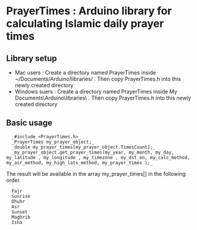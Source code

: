 # PrayerTimes : Arduino  library for calculating Islamic daily prayer times

## Library setup

* Mac users :  Create a directory named PrayerTimes inside ~/Documents/Arduino/libraries/ . Then copy PrayerTimes.h into this newly created directory
* Windows suers : Create a directory named PrayerTimes inside My Documents\Arduino\libraries\ . Then copy PrayerTimes.h into this newly created directory

## Basic usage

      _#include <PrayerTimes.h>_
      _PrayerTimes my_prayer_object;_
      _double my_prayer_times[my_prayer_object.TimesCount];_
      _my_prayer_object.get_prayer_times(my_year, my_month, my_day, my_latitude , my_longitude , my_timezone , my_dst_on, my_calc_method, my_asr_method, my_high_lats_method, my_prayer_times );_

The result will be available in the array my_prayer_times[] in the following order.

      Fajr
      Sunrise
      Dhuhr
      Asr
      Sunset
      Maghrib
      Isha

